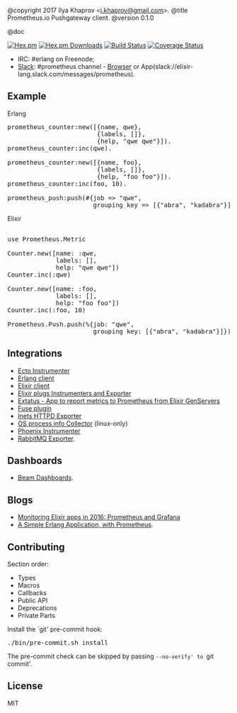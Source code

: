 @copyright 2017 Ilya Khaprov <<i.khaprov@gmail.com>>.
@title Prometheus.io Pushgateway client.
@version 0.1.0

@doc

[![Hex.pm][Hex badge]][Hex link]
[![Hex.pm Downloads][Hex downloads badge]][Hex link]
[![Build Status][Travis badge]][Travis link]
[![Coverage Status][Coveralls badge]][Coveralls link]

- IRC: #erlang on Freenode;
- [Slack](https://elixir-slackin.herokuapp.com/): #prometheus channel - [Browser](https://elixir-lang.slack.com/messages/prometheus) or App(slack://elixir-lang.slack.com/messages/prometheus).

## Example

Erlang

<pre lang="erlang">
prometheus_counter:new([{name, qwe},
                        {labels, []},
                        {help, "qwe qwe"}]).
prometheus_counter:inc(qwe).

prometheus_counter:new([{name, foo},
                        {labels, []},
                        {help, "foo foo"}]).
prometheus_counter:inc(foo, 10).

prometheus_push:push(#{job => "qwe",
                       grouping_key => [{"abra", "kadabra"}]}).
</pre>

Elixir

<pre lang="elixir">

use Prometheus.Metric

Counter.new([name: :qwe,
             labels: [],
             help: "qwe qwe"])
Counter.inc(:qwe)

Counter.new([name: :foo,
             labels: [],
             help: "foo foo"])
Counter.inc(:foo, 10)

Prometheus.Push.push(%{job: "qwe",
                       grouping_key: [{"abra", "kadabra"}]})
</pre>

## Integrations
- [Ecto Instrumenter](https://hex.pm/packages/prometheus_ecto)
- [Erlang client](https://github.com/deadtrickster/prometheus.erl)
- [Elixir client](https://github.com/deadtrickster/prometheus.ex)
- [Elixir plugs Instrumenters and Exporter](https://hex.pm/packages/prometheus_plugs)
- [Extatus - App to report metrics to Prometheus from Elixir GenServers](https://github.com/gmtprime/extatus)
- [Fuse plugin](https://github.com/jlouis/fuse#fuse_stats_prometheus)
- [Inets HTTPD Exporter](https://github.com/deadtrickster/prometheus_httpd)
- [OS process info Collector](https://hex.pm/packages/prometheus_process_collector) (linux-only)
- [Phoenix Instrumenter](https://hex.pm/packages/prometheus_phoenix)
- [RabbitMQ Exporter](https://github.com/deadtrickster/prometheus_rabbitmq_exporter).

## Dashboards

- [Beam Dashboards](https://github.com/deadtrickster/beam-dashboards).

## Blogs

- [Monitoring Elixir apps in 2016: Prometheus and Grafana](https://aldusleaf.org/monitoring-elixir-apps-in-2016-prometheus-and-grafana/)
- [A Simple Erlang Application, with Prometheus](http://markbucciarelli.com/2016-11-23_a_simple_erlang_application_with_prometheus.html).

## Contributing

Section order:

- Types
- Macros
- Callbacks
- Public API
- Deprecations
- Private Parts

Install the `git' pre-commit hook:

<pre lang="bash">
./bin/pre-commit.sh install
</pre>

The pre-commit check can be skipped by passing `--no-verify' to `git commit'.

## License

MIT

<!-- Named Links -->

[Hex badge]: https://img.shields.io/hexpm/v/prometheus_push.svg?maxAge=2592000?style=plastic
[Hex link]: https://hex.pm/packages/prometheus_push
[Hex downloads badge]: https://img.shields.io/hexpm/dt/prometheus-push.svg?maxAge=2592000
[Travis badge]: https://travis-ci.org/deadtrickster/prometheus-push.svg?branch=version-3
[Travis link]: https://travis-ci.org/tonnenpinguin/prometheus-push.svg?branch=master
[Coveralls badge]: https://coveralls.io/repos/github/deadtrickster/prometheus-push/badge.svg?branch=master
[Coveralls link]: https://coveralls.io/github/deadtrickster/prometheus_push?branch=master
